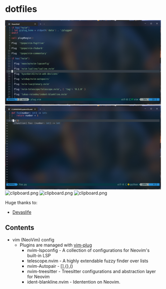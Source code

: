 # dotfiles

![clipboard.png](./images/v5HPgt2Xj-clipboard.png)
![clipboard.png](./images/rHI7F-r9l-clipboard.png)
![clipboard.png](./images9T1rfcohR-clipboard.png)
![clipboard.png](./imgaesG21B6x2RQ-clipboard.png)
![clipboard.png](./imagesY0J8hqt7t-clipboard.png)

Huge thanks to:

* [Devaslife](https://github.com/craftzdog)

## Contents

* vim (NeoVim) config
  * Plugins are managed with [vim-plug](https://github.com/junegunn/vim-plug)
    * nvim-lspconfig - A collection of configurations for Neovim's built-in LSP
    * telescope.nvim - A highly extendable fuzzy finder over lists
    * nvim-Autopair - [],{},()
    * nvim-treesitter - Treesitter configurations and abstraction layer for Neovim 
    * ident-blankline.nvim - Identention on Neovim.


